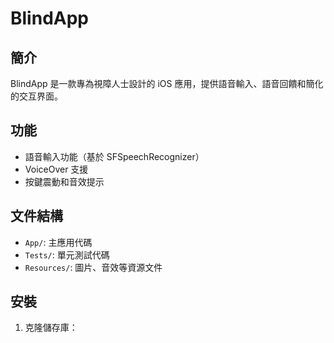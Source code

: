 # BlindApp

## 簡介
BlindApp 是一款專為視障人士設計的 iOS 應用，提供語音輸入、語音回饋和簡化的交互界面。

## 功能
- 語音輸入功能（基於 SFSpeechRecognizer）
- VoiceOver 支援
- 按鍵震動和音效提示

## 文件結構
- `App/`: 主應用代碼
- `Tests/`: 單元測試代碼
- `Resources/`: 圖片、音效等資源文件

## 安裝
1. 克隆儲存庫：
